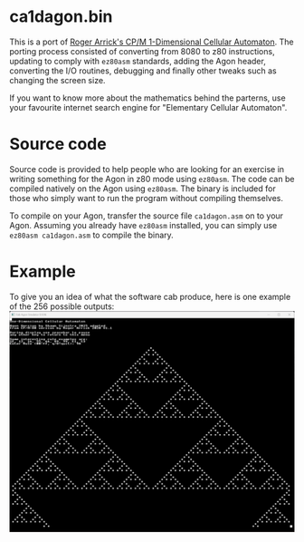 # ca1dagon.bin
This is a port of [Roger Arrick's CP/M 1-Dimensional Cellular Automaton](https://www.rogerarrick.com/ca1d/). The porting process consisted of converting from 8080 to z80 instructions, updating to comply with `ez80asm` standards, adding the Agon header, converting the I/O routines, debugging and finally other tweaks such as changing the screen size.

If you want to know more about the mathematics behind the parterns, use your favourite internet search engine for "Elementary Cellular Automaton".

# Source code
Source code is provided to help people who are looking for an exercise in writing something for the Agon in z80 mode using `ez80asm`. The code can be compiled natively on the Agon using `ez80asm`. The binary is included for those who simply want to run the program without compiling themselves.

To compile on your Agon, transfer the source file `ca1dagon.asm` on to your Agon. Assuming you already have `ez80asm` installed, you can simply use `ez80asm ca1dagon.asm` to compile the binary.

# Example
To give you an idea of what the software cab produce, here is one example of the 256 possible outputs:
![ca1d output](CA1D_screenshot.png)
